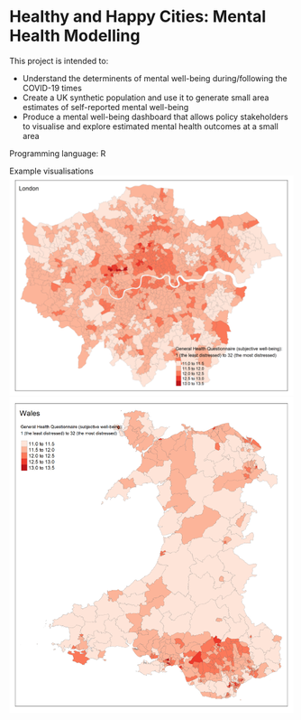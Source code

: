 # Healthy and Happy Cities: Mental Health Modelling

This project is intended to:
- Understand the determinents of mental well-being during/following the COVID-19 times
- Create a UK synthetic population and use it to generate small area estimates of self-reported mental well-being 
- Produce a mental well-being dashboard that allows policy stakeholders to visualise and explore estimated mental health outcomes at a small area

Programming language: R

Example visualisations
![London GHQ](./images/London_GHQ1.png)
![Wales GHQ](./images/Wales_GHQ1.png)
